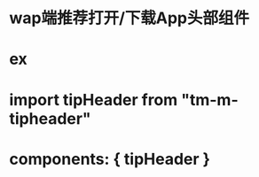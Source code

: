 # wap端推荐打开/下载App头部组件
# ex
# import tipHeader from "tm-m-tipheader"
# components: { tipHeader }
# <tip-header></tip-header>
